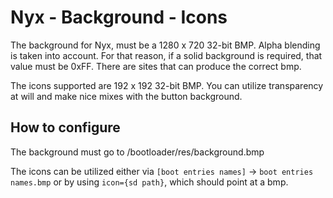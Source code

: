 # Nyx - Background - Icons

The background for Nyx, must be a 1280 x 720 32-bit BMP. Alpha blending is taken into account. For that reason, if a solid background is required, that value must be 0xFF. There are sites that can produce the correct bmp.

The icons supported are 192 x 192  32-bit BMP. You can utilize transparency at will and make nice mixes with the button background.


## How to configure

The background must go to /bootloader/res/background.bmp

The icons can be utilized either via `[boot entries names]` -> `boot entries names.bmp` or by using `icon={sd path}`, which should point at a bmp.

